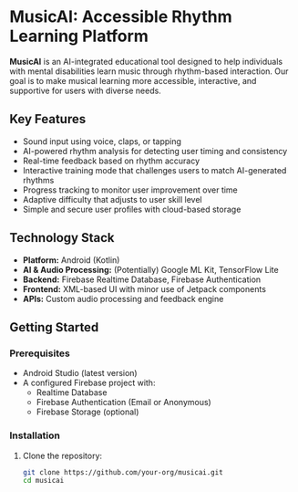 # MusicAI: Accessible Rhythm Learning Platform

**MusicAI** is an AI-integrated educational tool designed to help individuals with mental disabilities learn music through rhythm-based interaction. Our goal is to make musical learning more accessible, interactive, and supportive for users with diverse needs.

## Key Features

- Sound input using voice, claps, or tapping
- AI-powered rhythm analysis for detecting user timing and consistency
- Real-time feedback based on rhythm accuracy
- Interactive training mode that challenges users to match AI-generated rhythms
- Progress tracking to monitor user improvement over time
- Adaptive difficulty that adjusts to user skill level
- Simple and secure user profiles with cloud-based storage

## Technology Stack

- **Platform:** Android (Kotlin)
- **AI & Audio Processing:** (Potentially) Google ML Kit, TensorFlow Lite
- **Backend:** Firebase Realtime Database, Firebase Authentication
- **Frontend:** XML-based UI with minor use of Jetpack components
- **APIs:** Custom audio processing and feedback engine

## Getting Started

### Prerequisites

- Android Studio (latest version)
- A configured Firebase project with:
  - Realtime Database
  - Firebase Authentication (Email or Anonymous)
  - Firebase Storage (optional)

### Installation

1. Clone the repository:
   ```bash
   git clone https://github.com/your-org/musicai.git
   cd musicai
